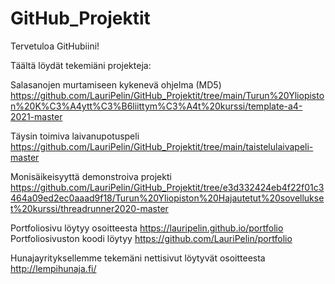 # GitHub_Projektit

Tervetuloa GitHubiini!

Täältä löydät tekemiäni projekteja:

Salasanojen murtamiseen kykenevä ohjelma (MD5)
https://github.com/LauriPelin/GitHub_Projektit/tree/main/Turun%20Yliopiston%20K%C3%A4ytt%C3%B6liittym%C3%A4t%20kurssi/template-a4-2021-master

Täysin toimiva laivanupotuspeli
https://github.com/LauriPelin/GitHub_Projektit/tree/main/taistelulaivapeli-master

Monisäikeisyyttä demonstroiva projekti https://github.com/LauriPelin/GitHub_Projektit/tree/e3d332424eb4f22f01c3464a09ed2ec0aaad9f18/Turun%20Yliopiston%20Hajautetut%20sovellukset%20kurssi/threadrunner2020-master

Portfoliosivu löytyy osoitteesta https://lauripelin.github.io/portfolio
Portfoliosivuston koodi löytyy https://github.com/LauriPelin/portfolio

Hunajayrityksellemme tekemäni nettisivut löytyvät osoitteesta http://lempihunaja.fi/
